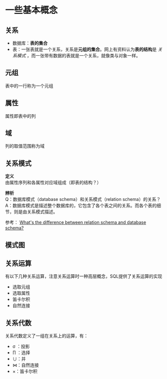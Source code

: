 # 一些基本概念

## 关系
* 数据库：**表的集合**
* 表：一张表就是一个关系，关系是**元组的集合**。网上有资料认为**表的结构**是 *关系模式* ，而一张带有数据的表就是一个关系，就像类与对象一样。

## 元组
表中的一行称为一个元组

## 属性
属性即表中的列

## 域
列的取值范围称为域

## 关系模式
**定义**  
由属性序列和各属性对应域组成（即表的结构？）  

**辨析**  
Q：数据库模式（database schema）和关系模式（relation schema）的关系？  
A：数据库模式是描述整个数据库的，它包含了各个表之间的关系。而各个表的细节，则是由关系模式描述。

参考： [What's the difference between relation schema and database schema?](https://www.quora.com/Whats-the-difference-between-relation-schema-and-database-schema)

## 模式图

## 关系运算
有以下几种关系运算，注意关系运算时一种高层概念，SQL提供了关系运算的实现
* 选取元组
* 选取属性
* 笛卡尔积
* 自然连接

## 关系代数
关系代数定义了一组在关系上的运算，有：
* σ ：投影
* $\prod$ ：选择
* $\cup$：并
* $⋈$：自然连接
* $\times$：笛卡尔积